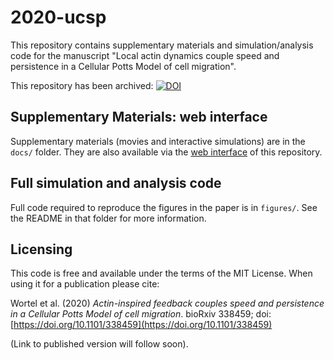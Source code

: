 # 2020-ucsp
This repository contains supplementary materials and simulation/analysis code for the manuscript 
"Local actin dynamics couple speed and persistence in a Cellular Potts Model of cell migration".

This repository has been archived: [![DOI](https://zenodo.org/badge/269124670.svg)](https://zenodo.org/badge/latestdoi/269124670)

## Supplementary Materials: web interface
Supplementary materials (movies and interactive simulations) are in the `docs/` folder.
They are also available via the [web interface](https://ingewortel.github.io/2020-ucsp/) of this repository.

## Full simulation and analysis code
Full code required to reproduce the figures in the paper is in `figures/`. See the README
in that folder for more information.

## Licensing
This code is free and available under the terms of the MIT License. When using it for a publication please cite:

Wortel et al. (2020) *Actin-inspired feedback couples speed and persistence in a Cellular Potts Model of cell migration*. bioRxiv 338459; doi: [https://doi.org/10.1101/338459](https://doi.org/10.1101/338459)

(Link to published version will follow soon).
